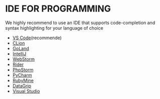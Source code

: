 # IDE FOR PROGRAMMING
We highly recommend to use an IDE that supports code-completion and syntax highlighting for your language of choice
 * [VS Code](https://docs.aws.amazon.com/toolkit-for-vscode/latest/userguide/welcome.html)(recommende)
 * [CLion](https://docs.aws.amazon.com/toolkit-for-jetbrains/latest/userguide/welcome.html)
 * [GoLand](https://docs.aws.amazon.com/toolkit-for-jetbrains/latest/userguide/welcome.html)
 * [IntelliJ](https://docs.aws.amazon.com/toolkit-for-jetbrains/latest/userguide/welcome.html)
 * [WebStorm](https://docs.aws.amazon.com/toolkit-for-jetbrains/latest/userguide/welcome.html)
 * [Rider](https://docs.aws.amazon.com/toolkit-for-jetbrains/latest/userguide/welcome.html)
 * [PhpStorm](https://docs.aws.amazon.com/toolkit-for-jetbrains/latest/userguide/welcome.html)
 * [PyCharm](https://docs.aws.amazon.com/toolkit-for-jetbrains/latest/userguide/welcome.html)
 * [RubyMine](https://docs.aws.amazon.com/toolkit-for-jetbrains/latest/userguide/welcome.html)
 * [DataGrip](https://docs.aws.amazon.com/toolkit-for-jetbrains/latest/userguide/welcome.html)
 * [Visual Studio](https://docs.aws.amazon.com/toolkit-for-visual-studio/latest/user-guide/welcome.html)